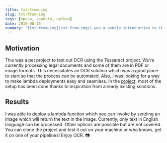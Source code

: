 ```yaml
---
title: txt-from-img
slug: txt-from-img
tags: [mpesa, asyncio, python]
date: 2019-08-15
summary: "[txt-from-img](txt-from-img/) was a gentle introduction to the tessaract library and how to get text from an image in a lambda function."
---
```


## Motivation

This was a pet project to test out OCR using the Tessaract project. We're currently processing legal documents and some of them are in PDF or image formats. This necessitates an OCR solution which was a good place to start so that the process can be automated. Also, I was looking for a way to make lambda deployments easy and seamless. In the [project](https://github.com/musale/txt-from-img), most of the setup has been done thanks to inspiration from already existing solutions.

## Results

I was able to deploy a lambda function which you can invoke by sending an image which will return the text in the image. Currently, only text in English language can be processed. Other options are possible but are not covered. You can clone the project and test it out on your machine or who knows, get it on one of your pipelines! Enjoy OCR. :camera:
